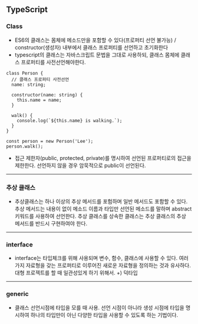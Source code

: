 ## TypeScript

### Class
- ES6의 클래스는 몸체에 메소드만을 포함할 수 있다(프로퍼티 선언 불가능) / constructor(생성자) 내부에서 클래스 프로퍼티를 선언하고 초기화한다
- typescript의 클래스는 자바스크립트 문법을 그대로 사용하되, 클래스 몸체에 클래스 프로퍼티를 사전선언해야한다.
```
class Person {
  // 클래스 프로퍼티 사전선언
  name: string;

  constructor(name: string) {
    this.name = name;
  }

  walk() {
    console.log(`${this.name} is walking.`);
  }
}

const person = new Person('Lee');
person.walk();
```
- 접근 제한자(public, protected, private)를 명시하여 선언된 프로퍼티로의 접근을 제한한다. 선언하지 않을 경우 암묵적으로 public이 선언된다.

---
### 추상 클래스
- 추상클래스는 하나 이상의 추상 메서드를 포험하며 일반 메서드도 포함할 수 있다. 추상 메서드는 내용이 없이 메소드 이름과 타입만 선언된 메소드를 말하며 abstract키워드를 사용하여 선언한다. 추상 클래스를 상속한 클래스는 추상 클래스의 추상 메서드를 반드시 구현하여야 한다.

---
### interface
- interface는 타입체크를 위해 사용되며 변수, 함수, 클래스에 사용할 수 있다. 여러가지 자료형을 갖는 프로퍼티로 이루어진 새로운 자료형을 정의하는 것과 유사하다. 대형 프로젝트를 할 때 일관성있게 하기 위해서. +) 덕타입

---
### generic
- 클래스 선언시점에 타입을 모를 때 사용. 선언 시점이 아니라 생성 시점에 타입을 명시하여 하나의 타입만이 아닌 다양한 타입을 사용할 수 있도록 하는 기법이다.